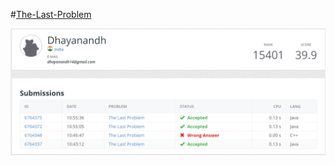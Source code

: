 #[The-Last-Problem](https://open.kattis.com/problems/thelastproblem)

![The-Last-Problem](/TheLastProblem.png)
